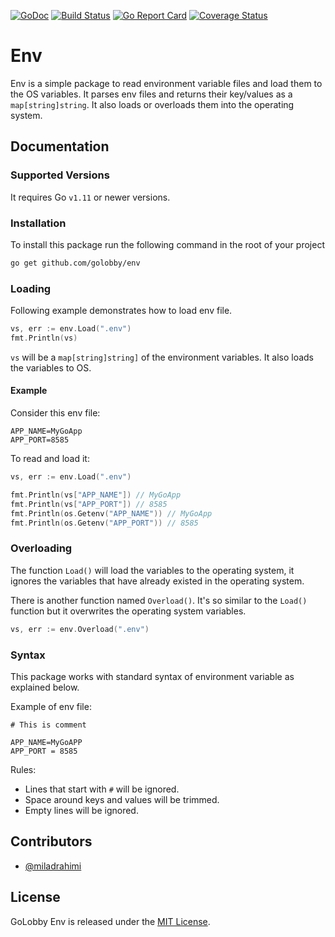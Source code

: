 [![GoDoc](https://godoc.org/github.com/golobby/env?status.svg)](https://godoc.org/github.com/golobby/env)
[![Build Status](https://travis-ci.org/golobby/env.svg?branch=master)](https://travis-ci.org/golobby/env)
[![Go Report Card](https://goreportcard.com/badge/github.com/golobby/env)](https://goreportcard.com/report/github.com/golobby/env)
[![Coverage Status](https://coveralls.io/repos/github/golobby/env/badge.svg?branch=master)](https://coveralls.io/github/golobby/env?branch=master)

# Env
Env is a simple package to read environment variable files and load them to the OS variables. 
It parses env files and returns their key/values as a `map[string]string`. 
It also loads or overloads them into the operating system.

## Documentation

### Supported Versions
It requires Go `v1.11` or newer versions.

### Installation
To install this package run the following command in the root of your project

```bash
go get github.com/golobby/env
```

### Loading

Following example demonstrates how to load env file.

```go
vs, err := env.Load(".env")
fmt.Println(vs)
```

`vs` will be a `map[string]string]` of the environment variables. It also loads the variables to OS.

#### Example

Consider this env file:

```
APP_NAME=MyGoApp
APP_PORT=8585
```

To read and load it:

```go
vs, err := env.Load(".env")

fmt.Println(vs["APP_NAME"]) // MyGoApp
fmt.Println(vs["APP_PORT"]) // 8585
fmt.Println(os.Getenv("APP_NAME")) // MyGoApp
fmt.Println(os.Getenv("APP_PORT")) // 8585
```

### Overloading

The function `Load()` will load the variables to the operating system, it ignores the variables that have already 
existed in the operating system.

There is another function named `Overload()`. It's so similar to the `Load()` function but it overwrites the operating 
system variables.

```go
vs, err := env.Overload(".env")
```

### Syntax
This package works with standard syntax of environment variable as explained below.

Example of env file:

```
# This is comment

APP_NAME=MyGoAPP
APP_PORT = 8585
```

Rules:
* Lines that start with `#` will be ignored.
* Space around keys and values will be trimmed.
* Empty lines will be ignored.

## Contributors

* [@miladrahimi](https://github.com/miladrahimi)

## License

GoLobby Env is released under the [MIT License](http://opensource.org/licenses/mit-license.php).
